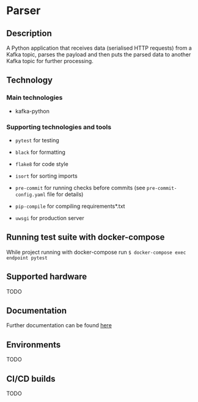 # Parser
## Description
A Python application that receives data (serialised HTTP requests)
from a Kafka topic, parses the payload and then puts
the parsed data to another Kafka topic for further processing.

## Technology
### Main technologies
- kafka-python

### Supporting technologies and tools
- `pytest` for testing
- `black` for formatting
- `flake8` for code style
- `isort` for sorting imports
- `pre-commit` for running checks before commits (see `pre-commit-config.yaml` file for details)

- `pip-compile` for compiling requirements*.txt
- `uwsgi` for production server

## Running test suite with docker-compose

While project running with docker-compose run `$ docker-compose exec endpoint pytest`

## Supported hardware

TODO

## Documentation

Further documentation can be found [here](https://helsinkisolutionoffice.atlassian.net/wiki/spaces/DD/pages/617709741/IoT+sensor+data+collector+persister+and+API)

## Environments

TODO

## CI/CD builds

TODO
